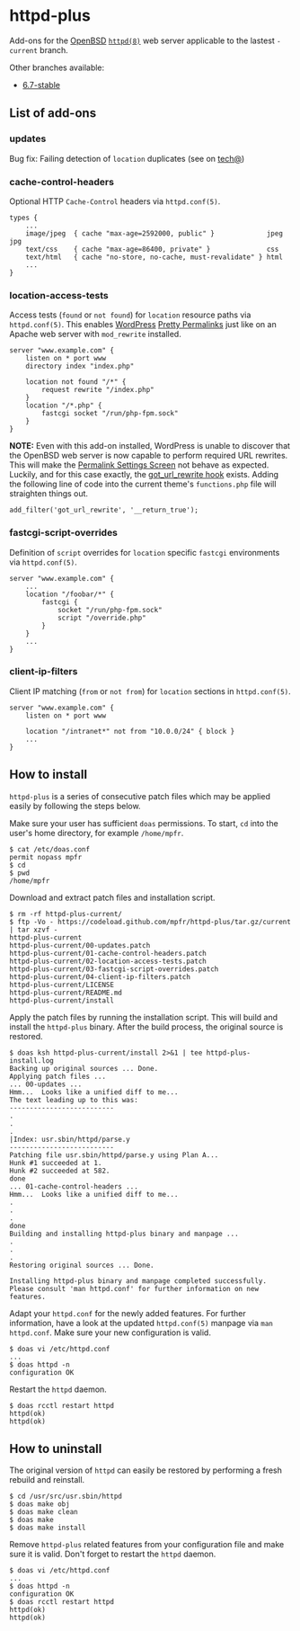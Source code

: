 # httpd-plus

Add-ons for the [OpenBSD](https://www.openbsd.org) [`httpd(8)`](http://man.openbsd.org/httpd) web server applicable to the lastest `-current` branch.

Other branches available:
* [6.7-stable](https://github.com/mpfr/httpd-plus/tree/6.7-stable)

## List of add-ons

### updates

Bug fix: Failing detection of `location` duplicates (see on [tech@](https://marc.info/?l=openbsd-tech&m=160110369620211&w=2))

### cache-control-headers

Optional HTTP `Cache-Control` headers via `httpd.conf(5)`.

```
types {
	...
	image/jpeg  { cache "max-age=2592000, public" }             jpeg jpg
	text/css    { cache "max-age=86400, private" }              css
	text/html   { cache "no-store, no-cache, must-revalidate" } html
	...
}
```

### location-access-tests

Access tests (`found` or `not found`) for `location` resource paths via `httpd.conf(5)`. This enables [WordPress](https://wordpress.org) [Pretty Permalinks](https://wordpress.org/support/article/using-permalinks/) just like on an Apache web server with `mod_rewrite` installed.

```
server "www.example.com" {
	listen on * port www
	directory index "index.php"

	location not found "/*" {
		request rewrite "/index.php"
	}
	location "/*.php" {
		fastcgi socket "/run/php-fpm.sock"
	}
}
```

__NOTE:__ Even with this add-on installed, WordPress is unable to discover that the OpenBSD web server is now capable to perform required URL rewrites. This will make the [Permalink Settings Screen](https://wordpress.org/support/article/settings-permalinks-screen/) not behave as expected. Luckily, and for this case exactly, the [got_url_rewrite hook](https://developer.wordpress.org/reference/hooks/got_url_rewrite/) exists. Adding the following line of code into the current theme's `functions.php` file will straighten things out.

```
add_filter('got_url_rewrite', '__return_true');
```

### fastcgi-script-overrides

Definition of `script` overrides for `location` specific `fastcgi` environments via `httpd.conf(5)`.

```
server "www.example.com" {
	...
	location "/foobar/*" {
		fastcgi {
			socket "/run/php-fpm.sock"
			script "/override.php"
		}
	}
	...
}
```

### client-ip-filters

Client IP matching (`from` or `not from`) for `location` sections in `httpd.conf(5)`.

```
server "www.example.com" {
	listen on * port www

	location "/intranet*" not from "10.0.0/24" { block }
	...
}
```

## How to install

`httpd-plus` is a series of consecutive patch files which may be applied easily by following the steps below.

Make sure your user has sufficient `doas` permissions. To start, `cd` into the user's home directory, for example `/home/mpfr`.

```
$ cat /etc/doas.conf
permit nopass mpfr
$ cd
$ pwd
/home/mpfr
```

Download and extract patch files and installation script.

```
$ rm -rf httpd-plus-current/
$ ftp -Vo - https://codeload.github.com/mpfr/httpd-plus/tar.gz/current | tar xzvf -
httpd-plus-current
httpd-plus-current/00-updates.patch
httpd-plus-current/01-cache-control-headers.patch
httpd-plus-current/02-location-access-tests.patch
httpd-plus-current/03-fastcgi-script-overrides.patch
httpd-plus-current/04-client-ip-filters.patch
httpd-plus-current/LICENSE
httpd-plus-current/README.md
httpd-plus-current/install
```

Apply the patch files by running the installation script. This will build and install the `httpd-plus` binary. After the build process, the original source is restored.

```
$ doas ksh httpd-plus-current/install 2>&1 | tee httpd-plus-install.log
Backing up original sources ... Done.
Applying patch files ...
... 00-updates ...
Hmm...  Looks like a unified diff to me...
The text leading up to this was:
--------------------------
.
.
.
|Index: usr.sbin/httpd/parse.y
--------------------------
Patching file usr.sbin/httpd/parse.y using Plan A...
Hunk #1 succeeded at 1.
Hunk #2 succeeded at 582.
done
... 01-cache-control-headers ...
Hmm...  Looks like a unified diff to me...
.
.
.
done
Building and installing httpd-plus binary and manpage ...
.
.
.
Restoring original sources ... Done.

Installing httpd-plus binary and manpage completed successfully.
Please consult 'man httpd.conf' for further information on new features.
```

Adapt your `httpd.conf` for the newly added features. For further information, have a look at the updated `httpd.conf(5)` manpage via `man httpd.conf`. Make sure your new configuration is valid.

```
$ doas vi /etc/httpd.conf
...
$ doas httpd -n
configuration OK
```

Restart the `httpd` daemon.

```
$ doas rcctl restart httpd
httpd(ok)
httpd(ok)
```

## How to uninstall

The original version of `httpd` can easily be restored by performing a fresh rebuild and reinstall.

```
$ cd /usr/src/usr.sbin/httpd
$ doas make obj
$ doas make clean
$ doas make
$ doas make install
```

Remove `httpd-plus` related features from your configuration file and make sure it is valid. Don't forget to restart the `httpd` daemon.

```
$ doas vi /etc/httpd.conf
...
$ doas httpd -n
configuration OK
$ doas rcctl restart httpd
httpd(ok)
httpd(ok)
```
